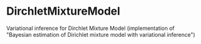 # DirchletMixtureModel
Variational inference for Dirchlet Mixture Model (implementation of "Bayesian estimation of Dirichlet mixture model with variational inference")
